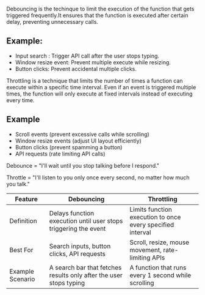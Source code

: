 Debouncing is the techinque to limit the execution of the function that gets triggered frequently.It ensures that the function is executed after certain delay, preventing unnecessary calls.

## Example:

- Input search : Trigger API call after the user stops typing.
- Window resize event: Prevent multiple execute while resizing.
- Button clicks: Prevent accidental multiple clicks.

Throttling is a technique that limits the number of times a function can execute within a specific time interval.
Even if an event is triggered multiple times, the function will only execute at fixed intervals instead of executing every time.

## Example

- Scroll events (prevent excessive calls while scrolling)
- Window resize events (adjust UI layout efficiently)
- Button clicks (prevent spamming a button)
- API requests (rate limiting API calls)

Debounce = "I'll wait until you stop talking before I respond."

Throttle = "I'll listen to you only once every second, no matter how much you talk."

| Feature          | Debouncing                                                         | Throttling                                                 |
| ---------------- | ------------------------------------------------------------------ | ---------------------------------------------------------- |
| Definition       | Delays function execution until user stops triggering the event    | Limits function execution to once every specified interval |
| Best For         | Search inputs, button clicks, API requests                         | Scroll, resize, mouse movement, rate-limiting APIs         |
| Example Scenario | A search bar that fetches results only after the user stops typing | A function that runs every 1 second while scrolling        |
